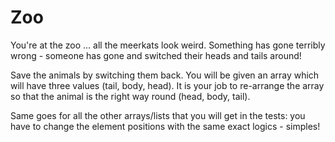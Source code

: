 # Zoo

You're at the zoo ... all  the meerkats look weird. Something has gone terribly wrong - someone has gone and switched 
their heads and tails around!

Save the animals by switching them back. You will be given an array which will have three values (tail, body, head). 
It is your job to re-arrange the array so that the animal is the right way round (head, body, tail).

Same goes for all the other arrays/lists that you will get in the tests: you have to change the element positions with 
the same exact logics - simples!
